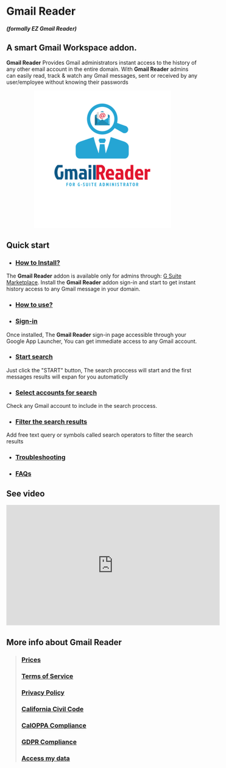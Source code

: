 # Gmail Reader
##### (formally __EZ Gmail Reader__)

## A smart Gmail Workspace addon.
__Gmail Reader__ Provides Gmail administrators instant access to the history of any other email account in the entire domain. With __Gmail Reader__ admins can easily read, track & watch any Gmail messages, sent or received by any user/employee without knowing their passwords

<p style="text-align:center"><img alt="Gmail Reader logo" title="Gmail Reader logo" src="../../imgs/gmail-reader360x360.png" /></p>

<p id="quick-start"></p>

## Quick start
 + ### [How to Install?](how-to-install-gmail-reader.md)
 The __Gmail Reader__ addon is available only for admins through: <a href="https://gsuite.google.com/marketplace/app/ez_gmail_reader/1060242446754" target="_blank">G Suite Marketplace</a>.
 Install the __Gmail Reader__ addon sign-in and start to get instant history access to any Gmail message in your domain.

 + ### [How to use?](how-to-use.md)
 + ### [Sign-in](how-to-use.md#app-launcher)
Once installed, The __Gmail Reader__ sign-in page accessible through your Google App Launcher, You can get immediate access to any Gmail account.
 + ### [Start search](how-to-use.md#start-search)
 Just click the "START" button, The search proccess will start and the first messages results will expan for you automaticlly
 + ### [Select accounts for search](how-to-use.md#cross-account-search)
 Check any Gmail account to include in the search proccess.
 + ### [Filter the search results](how-to-use.md#add-search-operator)
 Add free text query or symbols called search operators to filter the search results
+ ### [Troubleshooting](troubleshooting.md)
+ ### [FAQs](../../faqs.md)

## See video
<div style="text-align:center">
 <iframe width="560" height="315" src="https://www.youtube.com/embed/27fVbMOh_Ec" title="YouTube video player" frameborder="0" allow="accelerometer; autoplay; clipboard-write; encrypted-media; gyroscope; picture-in-picture" allowfullscreen></iframe>
  </div>

## More info about Gmail Reader 
> ### [Prices](prices.md)
> ### [Terms of Service](terms-of-service.md)
> ### [Privacy Policy](privacy-policy.md)
> ### [California Civil Code](privacy-policy.md#CaliforniaCivilCode)
> ### [CalOPPA Compliance](privacy-policy.md#CalOPPA)
> ### [GDPR Compliance](privacy-policy.md#gdpr)
> ### [Access my data](how-to-use#delete-my-data.md)



